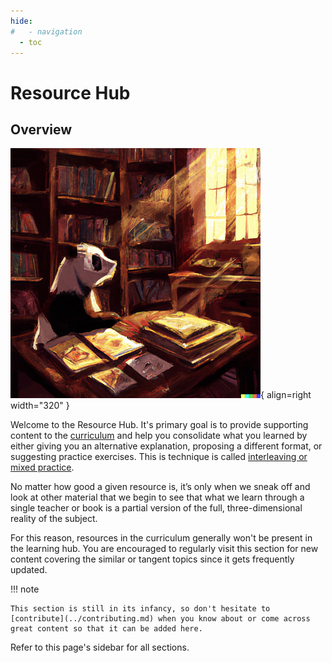 ```yaml
---
hide:
#   - navigation
  - toc
---
```


# Resource Hub

## Overview

![contributing panda](/assets/images/library_panda_400.png){ align=right width="320" }

Welcome to the Resource Hub. It's primary goal is to provide supporting content to the [curriculum](../curriculum.md) and help you consolidate what you learned by either giving you an alternative explanation, proposing a different format, or suggesting practice exercises. This is technique is called [interleaving or mixed practice](https://effectiviology.com/interleaving/#:~:text=Interleaving%20is%20a%2).

No matter how good a given resource is, it’s only when we sneak off and look at other material that we begin to see that what we learn through a single teacher or book is a partial version of the full, three-dimensional reality of the subject.

For this reason, resources in the curriculum generally won't be present in the learning hub.
You are encouraged to regularly visit this section for new content covering the similar or tangent topics since it gets frequently updated.

!!! note

    This section is still in its infancy, so don't hesitate to [contribute](../contributing.md) when you know about or come across great content so that it can be added here.

Refer to this page's sidebar for all sections.
